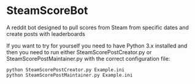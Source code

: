SteamScoreBot
===========

A reddit bot designed to pull scores from Steam from specific dates and create posts with leaderboards

If you want to try for yourself you need to have Python 3.x installed and then you need to run either SteamScorePostCreator.py or SteamScorePostMaintainer.py with the correct configuration file:

    python SteamScorePostCreator.py Example.ini
    python SteamScorePostMaintainer.py Example.ini
